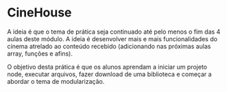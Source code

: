 # CineHouse

A ideia é que o tema de prática seja continuado até pelo menos o fim das 4 aulas deste módulo. A ideia é desenvolver mais e mais funcionalidades do cinema atrelado ao conteúdo recebido (adicionando nas próximas aulas array, funções e afins).

O objetivo desta prática é que os alunos aprendam a iniciar um projeto node, executar arquivos, fazer download de uma biblioteca e começar a abordar o tema de modularização.
